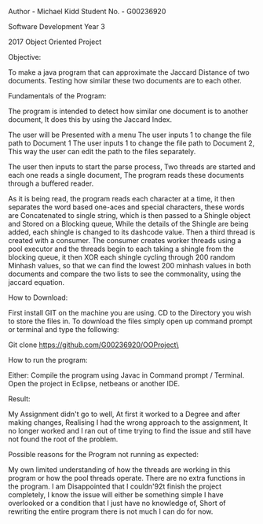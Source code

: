 
Author - Michael Kidd
Student No. - G00236920

Software Development Year 3



2017 Object Oriented Project


Objective:

To make a java program that can approximate the Jaccard Distance of two documents.
Testing how similar these two documents are to each other.

Fundamentals of the Program:

The program is intended to detect how similar one document is to another document, It does this by using the Jaccard Index.

The user will be Presented with a menu
The user inputs 1 to change the file path to Document 1
The user inputs 1 to change the file path to Document 2,
This way the user can edit the path to the files separately.

The user then inputs to start the parse process,
Two threads are started and each one reads a single document, The program reads these documents through a buffered reader. 

As it is being read, the program reads each character at a time, it then separates the word based one-aces and special characters, these words are Concatenated to single string, which is then passed to a Shingle object and Stored on a Blocking queue, While the details of the Shingle are being added, each shingle is changed to its dashcode value. Then a third thread is created with a consumer. The consumer creates worker threads using a pool executor and the threads begin to each taking a shingle from the blocking queue, it then XOR each shingle cycling through 200 random Minhash values, so that we can find the lowest 200 minhash values in both documents and compare the two lists to see the commonality, using the jaccard equation.


How to Download:


First install GIT on the machine you are using.
CD to the Directory you wish to store the files in.
To download the files simply open up command prompt or terminal and type the following:

Git clone https://github.com/G00236920/OOProject\



How to run the program:


Either: 
Compile the program using Javac in Command prompt / Terminal.
Open the project in Eclipse, netbeans or another IDE.


Result:


My Assignment didn't go to well, At first it worked to a Degree and after making changes, Realising I had the wrong approach to the assignment, It no longer worked and I ran out of time trying to find the issue and still have not found the root of the problem.



Possible reasons for the Program not running as expected:


My own limited understanding of how the threads are working in this program or how the pool threads operate.  There are no extra functions in the program. I am Disappointed  that I couldn\'92t finish the project completely, I know the issue will either be something simple I have overlooked or a condition that I just have no knowledge of, Short of rewriting the entire program there is not much I can do for now.

